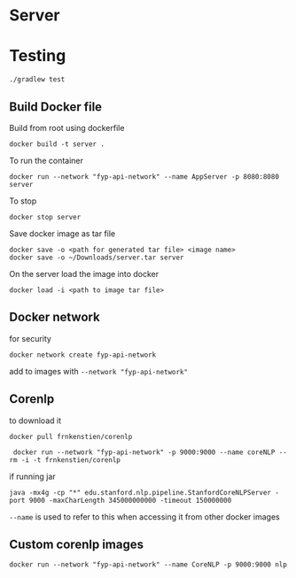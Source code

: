 # Server

# Testing
``` aidl
./gradlew test
```

## Build Docker file
Build from root using dockerfile
```
docker build -t server .
```

To run the container
```
docker run --network "fyp-api-network" --name AppServer -p 8080:8080 server
```
To stop
```
docker stop server
```

Save docker image as tar file
```
docker save -o <path for generated tar file> <image name>
docker save -o ~/Downloads/server.tar server
```

On the server load the image into docker
```
docker load -i <path to image tar file>
```


## Docker network
for security
```
docker network create fyp-api-network

```
add to images with `--network "fyp-api-network"`

## Corenlp

to download it 
```
docker pull frnkenstien/corenlp
```
```
 docker run --network "fyp-api-network" -p 9000:9000 --name coreNLP --rm -i -t frnkenstien/corenlp 
```

if running jar
```
java -mx4g -cp "*" edu.stanford.nlp.pipeline.StanfordCoreNLPServer -port 9000 -maxCharLength 345000000000 -timeout 150000000

```

`--name` is used to refer to this when accessing it from other docker images

## Custom corenlp images
```
docker run --network "fyp-api-network" --name CoreNLP -p 9000:9000 nlp
```